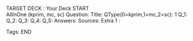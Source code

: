 TARGET DECK : Your Deck
START  
AllInOne (kprim, mc, sc)
Question: 
Title: 
QType(0=kprim,1=mc,2=sc): 1
Q_1: 
Q_2: 
Q_3: 
Q_4: 
Q_5: 
Answers: 
Sources: 
Extra 1 :

Tags: 
END